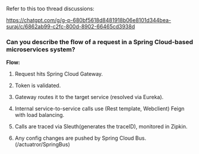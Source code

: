 
Refer to this too  thread discussions:


https://chatgpt.com/g/g-p-680bf5618d8481918b06e8101d344bea-suraj/c/6862ab99-c2fc-800d-8902-66465cd3938d

### **Can you describe the flow of a request in a Spring Cloud-based microservices system?**

**Flow:**

1. Request hits Spring Cloud Gateway.
    
2. Token is validated.
    
3. Gateway routes it to the target service (resolved via Eureka).
    
4. Internal service-to-service calls use (Rest template, Webclient) Feign with load balancing.
    
5. Calls are traced via Sleuth(generates the traceID), monitored in Zipkin.
    
6. Any config changes are pushed by Spring Cloud Bus. (/actuatror/SpringBus)